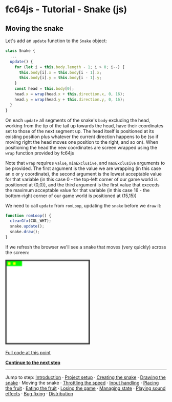 # fc64js - Tutorial - Snake (js)

## Moving the snake

Let's add an `update` function to the `Snake` object:

```js
class Snake {
  ...
  update() {
    for (let i = this.body.length - 1; i > 0; i--) {
      this.body[i].x = this.body[i - 1].x;
      this.body[i].y = this.body[i - 1].y;
    }
    const head = this.body[0];
    head.x = wrap(head.x + this.direction.x, 0, 16);
    head.y = wrap(head.y + this.direction.y, 0, 16);
  }
}
```

On each `update` all segments of the snake's `body` excluding the head, working from the tip of the tail up towards the head, have their coordinates set to those of the next segment up. The head itself is positioned at its existing position plus whatever the current direction happens to be (so if moving right the head moves one position to the right, and so on). When positioning the head the new coordinates are screen wrapped using the `wrap` function provided by fc64js

Note that `wrap` requires `value`, `minExclusive`, and `maxExclusive` arguments to be provided. The first argument is the value we are wrapping (in this case an x or y coordinate), the second argument is the lowest acceptable value for that variable (in this case 0 - the top-left corner of our game world is positioned at (0,0)), and the third argument is the first value that exceeds the maximum acceptable value for that variable (in this case 16 - the bottom-right corner of our game world is positioned at (15,15))

We need to call `update` from `romLoop`, updating the `snake` before we `draw` it:

```js
function romLoop() {
  clearGfx(COL_WHT);
  snake.update();
  snake.draw();
}
```

If we refresh the browser we'll see a snake that moves (very quickly) across the screen:

<img src="images/3-too-fast.gif" width="264"/>

[Full code at this point](versions/v04.html)

[**Continue to the next step**](05.md)

---

Jump to step: [Introduction](readme.md) · [Project setup](01.md) · [Creating the snake](02.md) · [Drawing the snake](03.md) · Moving the snake · [Throttling the speed](05.md) · [Input handling](06.md) · [Placing the fruit](07.md) · [Eating the fruit](08.md) · [Losing the game](09.md) · [Managing state](10.md) · [Playing sound effects](11.md) · [Bug fixing](12.md) · [Distribution](13.md)
